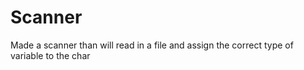 # Scanner
Made a scanner than will read in a file and assign the correct type of variable to the char
